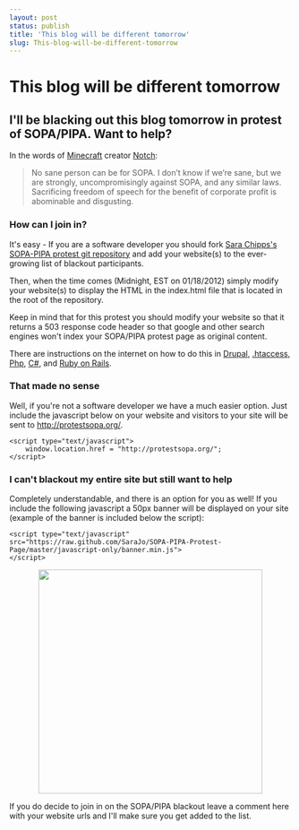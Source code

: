 ```yaml
---
layout: post
status: publish
title: 'This blog will be different tomorrow'
slug: This-blog-will-be-different-tomorrow
---
```

# This blog will be different tomorrow
## I'll be blacking out this blog tomorrow in protest of SOPA/PIPA. Want to help?

<p>
	In the words of <a href="http://www.minecraft.com">Minecraft</a> creator <a href="http://notch.tumblr.com/">Notch</a>:</p>
<blockquote>
	<p>
		No sane person can be for SOPA. I don&rsquo;t know if we&rsquo;re sane, but we are strongly, uncompromisingly against SOPA, and any similar laws. Sacrificing freedom of speech for the benefit of corporate profit is abominable and disgusting.</p>
</blockquote>
<h3>
	How can I join in?</h3>
<p>
	It&#39;s easy - If you are a software developer you should fork <a href="https://github.com/SaraJo/SOPA-PIPA-Protest-Page">Sara Chipps&#39;s SOPA-PIPA protest git repository</a> and add your website(s) to the ever-growing list of blackout participants.</p>
<p>
	Then, when the time comes (Midnight, EST on 01/18/2012) simply modify your website(s) to display the HTML in the index.html file that is located in the root of the repository.</p>
<p>
	Keep in mind that for this protest you should modify your website so that it returns a 503 response code header so that google and other search engines won&#39;t index your SOPA/PIPA protest page as original content.</p>
<p>
	There are instructions on the internet on how to do this in <a href="http://www.kristen.org/content/503-http-status-code-when-site-down">Drupal</a>, <a href="http://shiftcommathree.com/articles/make-your-rails-maintenance-page-respond-with-a-503">.htaccess</a>, <a href="http://php.net/manual/en/function.header.php">Php</a>, <a href="http://stackoverflow.com/questions/4495961/how-to-send-a-status-code-500-in-asp-net-and-still-write-to-the-response">C#</a>, and <a href="http://stackoverflow.com/questions/8890351/return-a-specific-http-status-code-in-rails">Ruby on Rails</a>.</p>
<h3>
	That made no sense</h3>
<p>
	Well, if you&#39;re not a software developer we have a much easier option. Just include the javascript below on your website and visitors to your site will be sent to <a href="http://protestsopa.org/">http://protestsopa.org/</a>.</p>
<pre class="prettyprint">
<code>&lt;script type=&quot;text/javascript&quot;&gt;
    window.location.href = &quot;http://protestsopa.org/&quot;;
&lt;/script&gt;
</code></pre>
<h3>
	I can&#39;t blackout my entire site but still want to help</h3>
<p>
	Completely understandable, and there is an option for you as well! If you include the following javascript a 50px banner will be displayed on your site (example of the banner is included below the script):</p>
<pre class="prettyprint">
<code>&lt;script type=&quot;text/javascript&quot; 
src=&quot;https://raw.github.com/SaraJo/SOPA-PIPA-Protest-Page/master/javascript-only/banner.min.js&quot;&gt;
&lt;/script&gt;
</code></pre>
<p align="center">
	<a href="http://dl.dropbox.com/u/6291954/sopa_pipa_banner_example.PNG"><img src="http://dl.dropbox.com/u/6291954/sopa_pipa_banner_example.PNG" width="400px" /></a></p>
<p>
	If you do decide to join in on the SOPA/PIPA blackout leave a comment here with your website urls and I&#39;ll make sure you get added to the list.</p>
